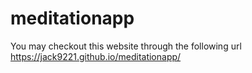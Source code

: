 # meditationapp
You may checkout this website through the following url
https://jack9221.github.io/meditationapp/
